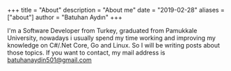 +++
title = "About"
description = "About me"
date = "2019-02-28"
aliases = ["about"]
author = "Batuhan Aydın"
+++

I'm a Software Developer from Turkey, graduated from Pamukkale University, nowadays i usually spend my time working and improving my knowledge on C#/.Net Core, Go and Linux. So I will be writing posts about those topics. If you want to contact, my mail address is batuhanaydin501@gmail.com
